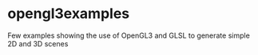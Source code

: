 # opengl3examples
Few examples showing the use of OpenGL3 and GLSL to generate simple 2D and 3D scenes
